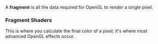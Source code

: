 A **fragment** is all the data required for OpenGL to render a single pixel.

### Fragment Shaders
This is where you calculate the final color of a pixel; it's where most advanced OpenGL effects occur. 